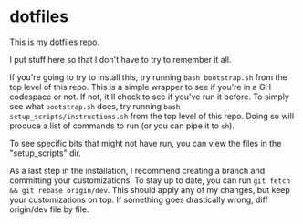 # dotfiles

This is my dotfiles repo.

I put stuff here so that I don't have to try to remember it all.

If you're going to try to install this, try running `bash bootstrap.sh`
from the top level of this repo. This is a simple wrapper to see if
you're in a GH codespace or not. If not, it'll check to see if you've
run it before. To simply see what `bootstrap.sh` does, try running `bash
setup_scripts/instructions.sh` from the top level of this repo. Doing so
will produce a list of commands to run (or you can pipe it to `sh`).

To see specific bits that might not have run, you can view the files in
the "setup_scripts" dir.

As a last step in the installation, I recommend creating a branch and
committing your customizations. To stay up to date, you can run `git
fetch && git rebase origin/dev`. This should apply any of my changes,
but keep your customizations on top. If something goes drastically wrong,
diff origin/dev file by file.
